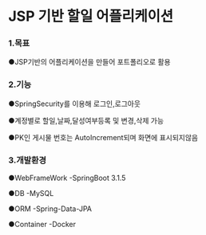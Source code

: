# JSP 기반 할일 어플리케이션


### 1.목표

●JSP기반의 어플리케이션을 만들어 포트폴리오로 활용




### 2.기능

●SpringSecurity를 이용해 로그인,로그아웃


●계정별로 할일,날짜,달성여부등록 및 변경,삭제 가능


●PK인 게시물 번호는 AutoIncrement되며 화면에 표시되지않음 




### 3.개발환경

●WebFrameWork
 -SpringBoot 3.1.5


●DB
 -MySQL


●ORM
 -Spring-Data-JPA


●Container 
 -Docker
